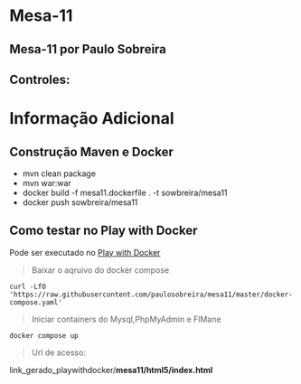 # Mesa-11

## Mesa-11 por Paulo Sobreira

## Controles:


# Informação Adicional



## Construção Maven e Docker

- mvn clean package
- mvn war:war
- docker build -f mesa11.dockerfile . -t sowbreira/mesa11
- docker push sowbreira/mesa11

## Como testar no Play with Docker

Pode ser executado no [Play with Docker](https://labs.play-with-docker.com/)

>Baixar o aqruivo do docker compose
```
curl -LfO 'https://raw.githubusercontent.com/paulosobreira/mesa11/master/docker-compose.yaml'
```

>Iniciar containers do Mysql,PhpMyAdmin e FlMane
```
docker compose up
```

>Url de acesso:

link_gerado_playwithdocker/**mesa11/html5/index.html**